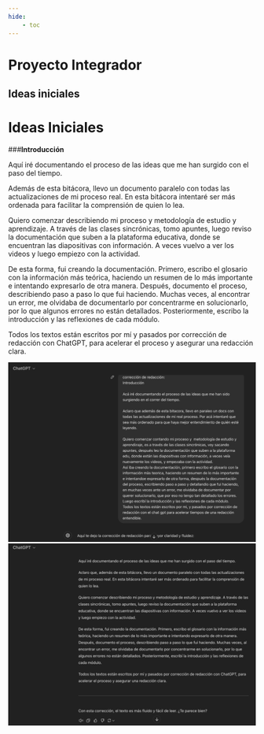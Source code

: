 ```yaml
---
hide:
    - toc
---
```


# Proyecto Integrador 

## **Ideas iniciales**

# Ideas Iniciales

###**Introducción**

Aquí iré documentando el proceso de las ideas que me han surgido con el paso del tiempo.

Además de esta bitácora, llevo un documento paralelo con todas las actualizaciones de mi proceso real. En esta bitácora intentaré ser más ordenada para facilitar la comprensión de quien lo lea.

Quiero comenzar describiendo mi proceso y metodología de estudio y aprendizaje. A través de las clases sincrónicas, tomo apuntes, luego reviso la documentación que suben a la plataforma educativa, donde se encuentran las diapositivas con información. A veces vuelvo a ver los videos y luego empiezo con la actividad.

De esta forma, fui creando la documentación. Primero, escribo el glosario con la información más teórica, haciendo un resumen de lo más importante e intentando expresarlo de otra manera. Después, documento el proceso, describiendo paso a paso lo que fui haciendo. Muchas veces, al encontrar un error, me olvidaba de documentarlo por concentrarme en solucionarlo, por lo que algunos errores no están detallados. Posteriormente, escribo la introducción y las reflexiones de cada módulo.

Todos los textos están escritos por mí y pasados por corrección de redacción con ChatGPT, para acelerar el proceso y asegurar una redacción clara.

![CHAT](../images/PROYECTO/chat.png)
![GPT](../images/PROYECTO/gpt.png)

